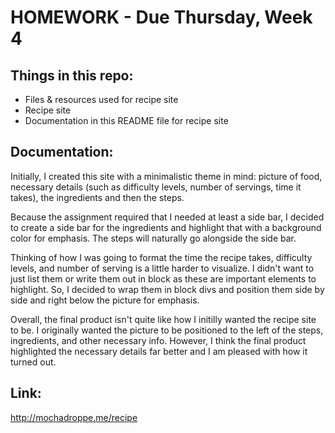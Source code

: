 # HOMEWORK - Due Thursday, Week 4

## Things in this repo:
* Files & resources used for recipe site
* Recipe site
* Documentation in this README file for recipe site

## Documentation:
Initially, I created this site with a minimalistic theme in mind: picture of food, necessary details (such as difficulty levels, number of servings, time it takes), the ingredients and then the steps.

Because the assignment required that I needed at least a side bar, I decided to create a side bar for the ingredients and highlight that with a background color for emphasis. The steps will naturally go alongside the side bar. 

Thinking of how I was going to format the time the recipe takes, difficulty levels, and number of serving is a little harder to visualize. I didn't want to just list them or write them out in block as these are important elements to highlight. So, I decided to wrap them in block divs and position them side by side and right below the picture for emphasis. 

Overall, the final product isn't quite like how I initilly wanted the recipe site to be. I originally wanted the picture to be positioned to the left of the steps, ingredients, and other necessary info. However, I think the final product highlighted the necessary details far better and I am pleased with how it turned out.

## Link:
http://mochadroppe.me/recipe
